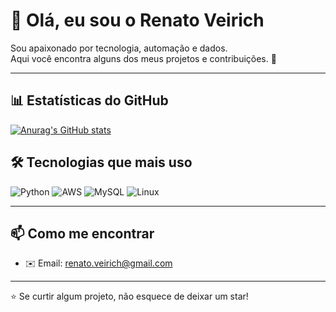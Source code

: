 # 👋 Olá, eu sou o Renato Veirich  

Sou apaixonado por tecnologia, automação e dados.  
Aqui você encontra alguns dos meus projetos e contribuições. 🚀  

---

## 📊 Estatísticas do GitHub

[![Anurag's GitHub stats](https://github-readme-stats.vercel.app/api?username=VeirichR)](https://github.com/VeirichR/github-readme-stats)

## 🛠️ Tecnologias que mais uso

![Python](https://img.shields.io/badge/Python-3776AB?style=for-the-badge&logo=python&logoColor=white)
![AWS](https://img.shields.io/badge/AWS-FF9900?style=for-the-badge&logo=amazonaws&logoColor=white)
![MySQL](https://img.shields.io/badge/MySQL-005C84?style=for-the-badge&logo=mysql&logoColor=white)
![Linux](https://img.shields.io/badge/Linux-000000?style=for-the-badge&logo=linux&logoColor=white)

---

## 📫 Como me encontrar
- ✉️ Email: renato.veirich@gmail.com
---

⭐️ Se curtir algum projeto, não esquece de deixar um star!
